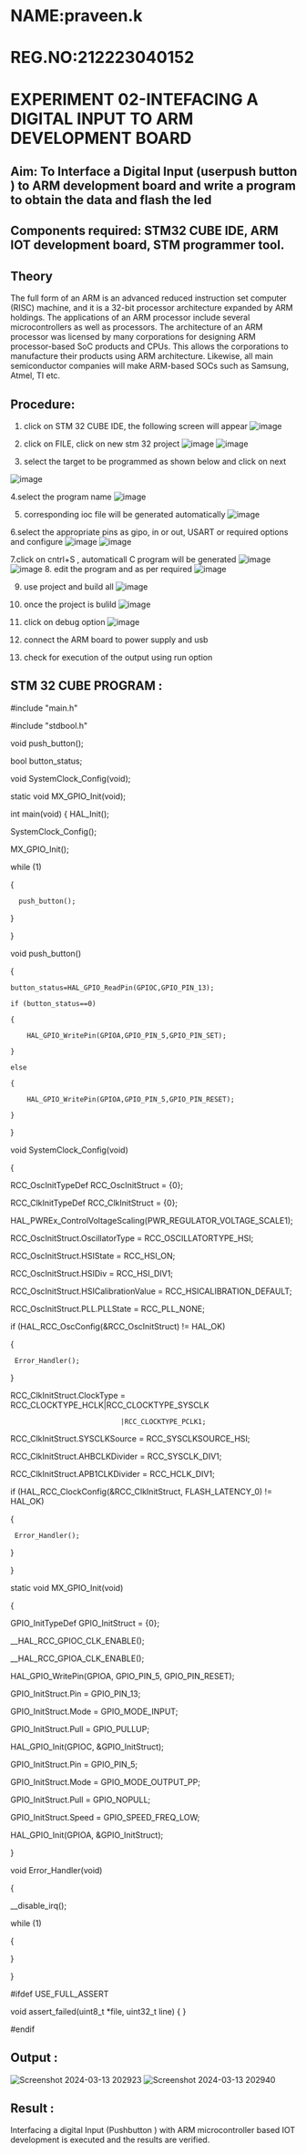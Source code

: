 # NAME:praveen.k
# REG.NO:212223040152
# EXPERIMENT 02-INTEFACING A DIGITAL INPUT TO ARM DEVELOPMENT BOARD
## Aim: To Interface a Digital Input  (userpush button  ) to ARM   development board and write a  program to obtain  the data and flash the led  
## Components required: STM32 CUBE IDE, ARM IOT development board,  STM programmer tool.
## Theory 
The full form of an ARM is an advanced reduced instruction set computer (RISC) machine, and it is a 32-bit processor architecture expanded by ARM holdings. The applications of an ARM processor include several microcontrollers as well as processors. The architecture of an ARM processor was licensed by many corporations for designing ARM processor-based SoC products and CPUs. This allows the corporations to manufacture their products using ARM architecture. Likewise, all main semiconductor companies will make ARM-based SOCs such as Samsung, Atmel, TI etc.

 
  
## Procedure:
 1. click on STM 32 CUBE IDE, the following screen will appear 
 ![image](https://user-images.githubusercontent.com/36288975/226189166-ac10578c-c059-40e7-8b80-9f84f64bf088.png)

 2. click on FILE, click on new stm 32 project 
 ![image](https://user-images.githubusercontent.com/36288975/226189215-2d13ebfb-507f-44fc-b772-02232e97c0e3.png)
![image](https://user-images.githubusercontent.com/36288975/226189230-bf2d90dd-9695-4aaf-b2a6-6d66454e81fc.png)
3. select the target to be programmed  as shown below and click on next 

![image](https://user-images.githubusercontent.com/36288975/226189280-ed5dcf1d-dd8d-43ae-815d-491085f4863b.png)

4.select the program name 
![image](https://user-images.githubusercontent.com/36288975/226189316-09832a30-4d1a-4d4f-b8ad-2dc28f137711.png)


5. corresponding ioc file will be generated automatically 
![image](https://user-images.githubusercontent.com/36288975/226189378-3abbdee2-0df6-470f-a3cd-79c74e3d3ad8.png)

6.select the appropriate pins as gipo, in or out, USART or required options and configure 
![image](https://user-images.githubusercontent.com/36288975/226189403-f7179f1a-3eae-4637-826b-ab4ec35ba1e1.png)
![image](https://user-images.githubusercontent.com/36288975/226189425-2b2414ce-49b3-4b61-a260-c658cb2e4152.png)


7.click on cntrl+S , automaticall C program will be generated 
![image](https://user-images.githubusercontent.com/36288975/226189443-8b43451d-0b14-47e4-a20b-cc09c6ad8458.png)
![image](https://user-images.githubusercontent.com/36288975/226189450-85ffa969-2ffb-4788-81e5-72d60fdda0f1.png)
8. edit the program and as per required 
![image](https://user-images.githubusercontent.com/36288975/226189461-a573e62f-a109-4631-a250-a20925758fe0.png)

9. use project and build all 
![image](https://user-images.githubusercontent.com/36288975/226189554-3f7101ac-3f41-48fc-abc7-480bd6218dec.png)
10. once the project is bulild 
![image](https://user-images.githubusercontent.com/36288975/226189577-c61cc1eb-3990-4968-8aa6-aefffc766b70.png)

11. click on debug option 
![image](https://user-images.githubusercontent.com/36288975/226189625-37daa9a3-62e9-42b5-a5ce-2ac63345905b.png)

12. connect the  ARM board to power supply and usb 


13. check for execution of the output using run option 



## STM 32 CUBE PROGRAM :
#include "main.h"

#include "stdbool.h"

void push_button();

bool button_status;

void SystemClock_Config(void);

static void MX_GPIO_Init(void);

int main(void)
{
  HAL_Init();

  SystemClock_Config();

  MX_GPIO_Init();
 
  while (1)
  
  {
  
	  push_button();
   
  }
  
}

void push_button()

{

	button_status=HAL_GPIO_ReadPin(GPIOC,GPIO_PIN_13);
 
	if (button_status==0)
 
	{
 
		HAL_GPIO_WritePin(GPIOA,GPIO_PIN_5,GPIO_PIN_SET);
  
	}
 
	else
 
	{
 
		HAL_GPIO_WritePin(GPIOA,GPIO_PIN_5,GPIO_PIN_RESET);
  
	}
 
}

void SystemClock_Config(void)

{

  RCC_OscInitTypeDef RCC_OscInitStruct = {0};
  
  RCC_ClkInitTypeDef RCC_ClkInitStruct = {0};
  
  HAL_PWREx_ControlVoltageScaling(PWR_REGULATOR_VOLTAGE_SCALE1);
  
   RCC_OscInitStruct.OscillatorType = RCC_OSCILLATORTYPE_HSI;
   
   RCC_OscInitStruct.HSIState = RCC_HSI_ON;
   
   RCC_OscInitStruct.HSIDiv = RCC_HSI_DIV1;
   
   RCC_OscInitStruct.HSICalibrationValue = RCC_HSICALIBRATION_DEFAULT;
   
   RCC_OscInitStruct.PLL.PLLState = RCC_PLL_NONE;
   
   if (HAL_RCC_OscConfig(&RCC_OscInitStruct) != HAL_OK)
   
   {
   
     Error_Handler();
     
   }
   
   RCC_ClkInitStruct.ClockType = RCC_CLOCKTYPE_HCLK|RCC_CLOCKTYPE_SYSCLK
   
                               |RCC_CLOCKTYPE_PCLK1;
			       
   RCC_ClkInitStruct.SYSCLKSource = RCC_SYSCLKSOURCE_HSI;
   
   RCC_ClkInitStruct.AHBCLKDivider = RCC_SYSCLK_DIV1;
   
   RCC_ClkInitStruct.APB1CLKDivider = RCC_HCLK_DIV1;
   
   if (HAL_RCC_ClockConfig(&RCC_ClkInitStruct, FLASH_LATENCY_0) != HAL_OK)
   
   {
   
     Error_Handler();
     
   }
   
}


static void MX_GPIO_Init(void)

 {
 
   GPIO_InitTypeDef GPIO_InitStruct = {0};
   

   __HAL_RCC_GPIOC_CLK_ENABLE();
   
   __HAL_RCC_GPIOA_CLK_ENABLE();

   HAL_GPIO_WritePin(GPIOA, GPIO_PIN_5, GPIO_PIN_RESET);

   GPIO_InitStruct.Pin = GPIO_PIN_13;
   
   GPIO_InitStruct.Mode = GPIO_MODE_INPUT;
   
   GPIO_InitStruct.Pull = GPIO_PULLUP;
   
   HAL_GPIO_Init(GPIOC, &GPIO_InitStruct);

   GPIO_InitStruct.Pin = GPIO_PIN_5;
   
   GPIO_InitStruct.Mode = GPIO_MODE_OUTPUT_PP;
   
   GPIO_InitStruct.Pull = GPIO_NOPULL;
   
   GPIO_InitStruct.Speed = GPIO_SPEED_FREQ_LOW;
   
   HAL_GPIO_Init(GPIOA, &GPIO_InitStruct);

 }

 void Error_Handler(void)
 
 {
 
   __disable_irq();
   
   while (1)
   
   {
   
   }
   
 }
 
#ifdef  USE_FULL_ASSERT

void assert_failed(uint8_t *file, uint32_t line)
{
}

#endif



## Output  :
 ![Screenshot 2024-03-13 202923](https://github.com/praveen2p/EXPERIMENT--02-INTEFACING-A-DIGITAL-INPUT-TO-ARM-DEVELOPMENT-BOARD/assets/151658061/86609828-cc06-486a-b34f-87065c582a3e)
![Screenshot 2024-03-13 202940](https://github.com/praveen2p/EXPERIMENT--02-INTEFACING-A-DIGITAL-INPUT-TO-ARM-DEVELOPMENT-BOARD/assets/151658061/a9b981f6-8f6e-4b17-bded-f28c20d2d2c2)

 
 
 
## Result :
Interfacing a digital Input (Pushbutton ) with ARM microcontroller based IOT development is executed and the results are verified.
